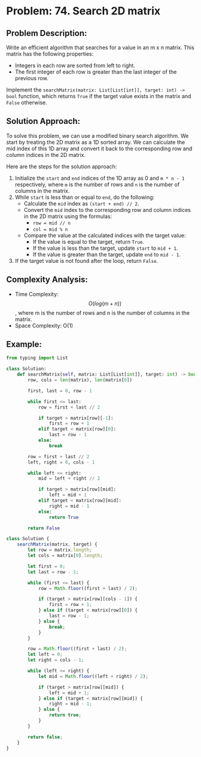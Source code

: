 # Problem: 74. Search 2D matrix

## Problem Description:
Write an efficient algorithm that searches for a value in an m x n matrix. This matrix has the following properties:

- Integers in each row are sorted from left to right.
- The first integer of each row is greater than the last integer of the previous row.

Implement the `searchMatrix(matrix: List[List[int]], target: int) -> bool` function, which returns `True` if the target value exists in the matrix and `False` otherwise.

## Solution Approach:
To solve this problem, we can use a modified binary search algorithm. We start by treating the 2D matrix as a 1D sorted array. We can calculate the mid index of this 1D array and convert it back to the corresponding row and column indices in the 2D matrix.

Here are the steps for the solution approach:

1. Initialize the `start` and `end` indices of the 1D array as 0 and `m * n - 1` respectively, where `m` is the number of rows and `n` is the number of columns in the matrix.
2. While `start` is less than or equal to `end`, do the following:
   - Calculate the `mid` index as `(start + end) // 2`.
   - Convert the `mid` index to the corresponding row and column indices in the 2D matrix using the formulas:
     - `row = mid // n`
     - `col = mid % n`
   - Compare the value at the calculated indices with the target value:
     - If the value is equal to the target, return `True`.
     - If the value is less than the target, update `start` to `mid + 1`.
     - If the value is greater than the target, update `end` to `mid - 1`.
3. If the target value is not found after the loop, return `False`.

## Complexity Analysis:
- Time Complexity: $$O(log(m + n))$$, where m is the number of rows and n is the number of columns in the matrix.
- Space Complexity: O(1)

## Example:
```python []
from typing import List

class Solution:
    def searchMatrix(self, matrix: List[List[int]], target: int) -> bool:
        row, cols = len(matrix), len(matrix[0])

        first, last = 0, row - 1

        while first <= last:
            row = first + last // 2

            if target > matrix[row][-1]:
                first = row + 1
            elif target < matrix[row][0]:
                last = row - 1
            else:
                break

        row = first + last // 2
        left, right = 0, cols - 1

        while left <= right:
            mid = left + right // 2

            if target > matrix[row][mid]:
                left = mid + 1
            elif target < matrix[row][mid]:
                right = mid - 1
            else:
                return True

        return False
```
```javascript []
class Solution {
    searchMatrix(matrix, target) {
        let row = matrix.length;
        let cols = matrix[0].length;

        let first = 0;
        let last = row - 1;

        while (first <= last) {
            row = Math.floor((first + last) / 2);

            if (target > matrix[row][cols - 1]) {
                first = row + 1;
            } else if (target < matrix[row][0]) {
                last = row - 1;
            } else {
                break;
            }
        }

        row = Math.floor((first + last) / 2);
        let left = 0;
        let right = cols - 1;

        while (left <= right) {
            let mid = Math.floor((left + right) / 2);

            if (target > matrix[row][mid]) {
                left = mid + 1;
            } else if (target < matrix[row][mid]) {
                right = mid - 1;
            } else {
                return true;
            }
        }

        return false;
    }
}
```
